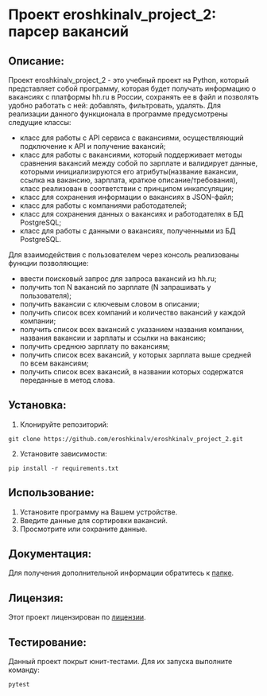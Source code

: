 # Проект eroshkinalv_project_2: парсер вакансий

## Описание:

Проект eroshkinalv_project_2 - это учебный проект на Python, который представляет собой программу, которая будет получать информацию о вакансиях с платформы hh.ru в России, сохранять ее в файл и позволять удобно работать с ней: добавлять, фильтровать, удалять.
Для реализации данного функционала в программе предусмотрены следущие классы:
- класс для работы с API сервиса с вакансиями, осуществляющий подключение к API и получение вакансий;
- класс для работы с вакансиями, который поддерживает методы сравнения вакансий между собой по зарплате и валидирует данные, которыми инициализируются его атрибуты(название вакансии, ссылка на вакансию, зарплата, краткое описание/требования), класс реализован в соответствии с принципом инкапсуляции;
- класс для сохранения информации о вакансиях в JSON-файл;
- класс для работы с компаниями работодателей;
- класс для сохранения данных о вакансиях и работодателях в БД PostgreSQL;
- класс для работы с данными о вакансиях, полученными из БД PostgreSQL.

Для взаимодействия с пользователем через консоль реализованы функции позволяющие:
- ввести поисковый запрос для запроса вакансий из hh.ru;
- получить топ N вакансий по зарплате (N запрашивать у пользователя);
- получить вакансии с ключевым словом в описании;
- получить список всех компаний и количество вакансий у каждой компании;
- получить список всех вакансий с указанием названия компании, названия вакансии и зарплаты и ссылки на вакансию;
- получить среднюю зарплату по вакансиям;
- получить список всех вакансий, у которых зарплата выше средней по всем вакансиям;
- получить список всех вакансий, в названии которых содержатся переданные в метод слова.

## Установка:

1. Клонируйте репозиторий:
```
git clone https://github.com/eroshkinalv/eroshkinalv_project_2.git
```
2. Установите зависимости:
```
pip install -r requirements.txt
```
## Использование:

1. Установите программу на Вашем устройстве.
2. Введите данные для сортировки вакансий.
3. Просмотрите или сохраните данные.

## Документация:

Для получения дополнительной информации обратитесь к [папке](README.md).

## Лицензия:

Этот проект лицензирован по [лицензии](LICENSE.txt).

## Тестирование:

Данный проект покрыт юнит-тестами. Для их запуска выполните команду:
```
pytest
```
